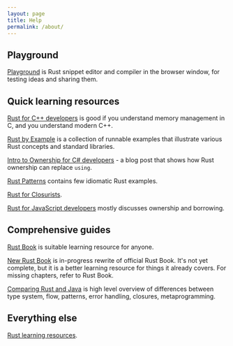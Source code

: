```yaml
---
layout: page
title: Help
permalink: /about/
---
```


## Playground

[Playground](https://play.rust-lang.org/) is Rust snippet editor and compiler in the browser window, for testing ideas and sharing them.

## Quick learning resources

[Rust for C++ developers](https://github.com/nrc/r4cppp) is good if you understand memory management in C, and you understand modern C++.

[Rust by Example](http://rustbyexample.com/) is a collection of runnable examples that illustrate various Rust concepts and standard libraries.

[Intro to Ownership for C# developers](https://nblumhardt.com/2016/03/exploring-rust/) - a blog post that shows how Rust ownership can replace `using`.

[Rust Patterns](https://github.com/rust-unofficial/patterns) contains few idiomatic Rust examples.

[Rust for Closurists](https://gist.github.com/oakes/4af1023b6c5162c6f8f0).

[Rust for JavaScript developers](http://blog.thoughtram.io/rust/2015/05/11/rusts-ownership-model-for-javascript-developers.html) mostly discusses ownership and borrowing.

## Comprehensive guides

[Rust Book](https://doc.rust-lang.org/book/) is suitable learning resource for anyone.

[New Rust Book](https://rust-lang.github.io/book/ch01-00-introduction.html) is in-progress rewrite of official Rust Book. It's not yet complete, but it is a better learning resource for things it already covers. For missing chapters, refer to Rust Book.

[Comparing Rust and Java](https://llogiq.github.io/2016/02/28/java-rust.html) is high level overview of differences between type system, flow, patterns, error handling, closures, metaprogramming.

## Everything else

[Rust learning resources](https://github.com/ctjhoa/rust-learning).
